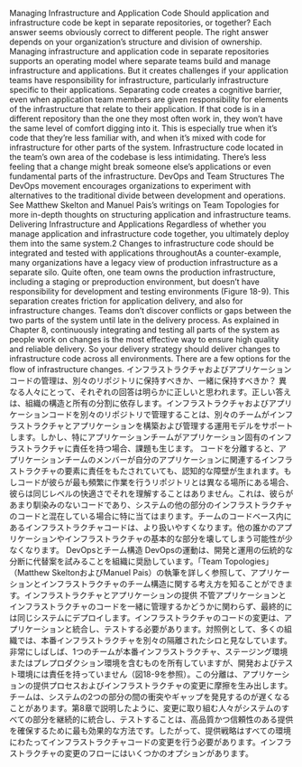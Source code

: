 Managing Infrastructure and Application Code Should application and infrastructure code be kept in separate repositories, or together? Each answer seems obviously correct to different people. The right answer depends on your organization’s structure and division of ownership. Managing infrastructure and application code in separate repositories supports an operating model where separate teams build and manage infrastructure and applications. But it creates challenges if your application teams have responsibility for infrastructure, particularly infrastructure specific to their applications.
Separating code creates a cognitive barrier, even when application team members are given responsibility for elements of the infrastructure that relate to their application. If that code is in a different repository than the one they most often work in, they won’t have the same level of comfort digging into it. This is especially true when it’s code that they’re less familiar with, and when it’s mixed with code for infrastructure for other parts of the system. Infrastructure code located in the team’s own area of the codebase is less intimidating. There’s less feeling that a change might break someone else’s applications or even fundamental parts of the infrastructure. DevOps and Team Structures The DevOps movement encourages organizations to experiment with alternatives to the traditional divide between development and operations. See Matthew Skelton and Manuel Pais’s writings on Team Topologies for more in-depth thoughts on structuring application and infrastructure teams. Delivering Infrastructure and Applications Regardless of whether you manage application and infrastructure code together, you ultimately deploy them into the same system.2 Changes to infrastructure code should be integrated and tested with applications throughoutAs a counter-example, many organizations have a legacy view of production infrastructure as a separate silo. Quite often, one team owns the production infrastructure, including a staging or preproduction environment, but doesn’t have responsibility for development and testing environments (Figure 18-9).
This separation creates friction for application delivery, and also for infrastructure changes. Teams don’t discover conflicts or gaps between the two parts of the system until late in the delivery process. As explained in Chapter 8, continuously integrating and testing all parts of the system as people work on changes is the most effective way to ensure high quality and reliable delivery. So your delivery strategy should deliver changes to infrastructure code across all environments. There are a few options for the flow of infrastructure changes.
インフラストラクチャおよびアプリケーションコードの管理は、別々のリポジトリに保持すべきか、一緒に保持すべきか？ 異なる人々にとって、それぞれの回答は明らかに正しいと思われます。正しい答えは、組織の構造と所有の分割に依存します。インフラストラクチャおよびアプリケーションコードを別々のリポジトリで管理することは、別々のチームがインフラストラクチャとアプリケーションを構築および管理する運用モデルをサポートします。しかし、特にアプリケーションチームがアプリケーション固有のインフラストラクチャに責任を持つ場合、課題も生じます。
コードを分離すると、アプリケーションチームのメンバーが自分のアプリケーションに関連するインフラストラクチャの要素に責任をもたされていても、認知的な障壁が生まれます。もしコードが彼らが最も頻繁に作業を行うリポジトリとは異なる場所にある場合、彼らは同じレベルの快適さでそれを理解することはありません。これは、彼らがあまり馴染みのないコードであり、システムの他の部分のインフラストラクチャのコードと混在している場合に特に当てはまります。チームのコードベース内にあるインフラストラクチャコードは、より扱いやすくなります。他の誰かのアプリケーションやインフラストラクチャの基本的な部分を壊してしまう可能性が少なくなります。 DevOpsとチーム構造 DevOpsの運動は、開発と運用の伝統的な分断に代替案を試みることを組織に奨励しています。「Team Topologies」（Matthew SkeltonおよびManuel Pais）の執筆を詳しく参照して、アプリケーションとインフラストラクチャのチーム構造に関する考え方を知ることができます。インフラストラクチャとアプリケーションの提供 不管アプリケーションとインフラストラクチャのコードを一緒に管理するかどうかに関わらず、最終的には同じシステムにデプロイします。インフラストラクチャのコードの変更は、アプリケーションと統合し、テストする必要があります。対照例として、多くの組織では、本番インフラストラクチャを別々の隔離されたシロと見なしています。非常にしばしば、1つのチームが本番インフラストラクチャ、ステージング環境またはプレプロダクション環境を含むものを所有していますが、開発およびテスト環境には責任を持っていません（図18-9を参照）。この分離は、アプリケーションの提供プロセスおよびインフラストラクチャの変更に摩擦を生み出します。チームは、システムの2つの部分の間の衝突やギャップを発見するのが遅くなることがあります。第8章で説明したように、変更に取り組む人々がシステムのすべての部分を継続的に統合し、テストすることは、高品質かつ信頼性のある提供を確保するために最も効果的な方法です。したがって、提供戦略はすべての環境にわたってインフラストラクチャコードの変更を行う必要があります。インフラストラクチャの変更のフローにはいくつかのオプションがあります。